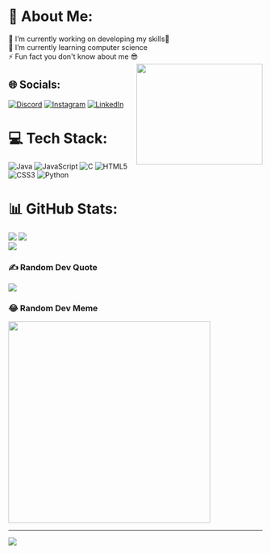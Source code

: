 # 💫 About Me:
🔭 I’m currently working on developing my skills🤖<br>🌱 I’m currently learning computer science<br>⚡ Fun fact you don't know about me 😎
<img align="right" width="250px" height="200px" src="https://media1.tenor.com/m/pRn6wYY6tgEAAAAC/zoro.gif">


## 🌐 Socials:
[![Discord](https://img.shields.io/badge/Discord-%237289DA.svg?logo=discord&logoColor=white)](https://discord.gg/shreyas20_03) [![Instagram](https://img.shields.io/badge/Instagram-%23E4405F.svg?logo=Instagram&logoColor=white)](https://instagram.com/shreyas20_03) [![LinkedIn](https://img.shields.io/badge/LinkedIn-%230077B5.svg?logo=linkedin&logoColor=white)](https://linkedin.com/in/shreyas-salunkhe-59a3a822a) 

# 💻 Tech Stack:
![Java](https://img.shields.io/badge/java-%23ED8B00.svg?style=flat&logo=openjdk&logoColor=white) ![JavaScript](https://img.shields.io/badge/javascript-%23323330.svg?style=flat&logo=javascript&logoColor=%23F7DF1E) ![C](https://img.shields.io/badge/c-%2300599C.svg?style=flat&logo=c&logoColor=white) ![HTML5](https://img.shields.io/badge/html5-%23E34F26.svg?style=flat&logo=html5&logoColor=white) ![CSS3](https://img.shields.io/badge/css3-%231572B6.svg?style=flat&logo=css3&logoColor=white) ![Python](https://img.shields.io/badge/python-3670A0?style=flat&logo=python&logoColor=ffdd54)
# 📊 GitHub Stats:
![](https://github-readme-stats.vercel.app/api?username=Shreyas202003&theme=vue&hide_border=false&include_all_commits=false&count_private=false)
![](https://github-readme-streak-stats.herokuapp.com/?user=Shreyas202003&theme=vue&hide_border=false)<br/>
![](https://github-readme-stats.vercel.app/api/top-langs/?username=Shreyas202003&theme=vue&hide_border=false&include_all_commits=false&count_private=false&layout=compact)


### ✍️ Random Dev Quote
![](https://quotes-github-readme.vercel.app/api?type=horizontal&theme=tokyonight)

### 😂 Random Dev Meme
<img src='https://randommeme-five.vercel.app/' style="height: 400px;"/>

---
[![](https://visitcount.itsvg.in/api?id=Shreyas202003&icon=0&color=9)](https://visitcount.itsvg.in)

<!-- Proudly created with GPRM ( https://gprm.itsvg.in ) -->
